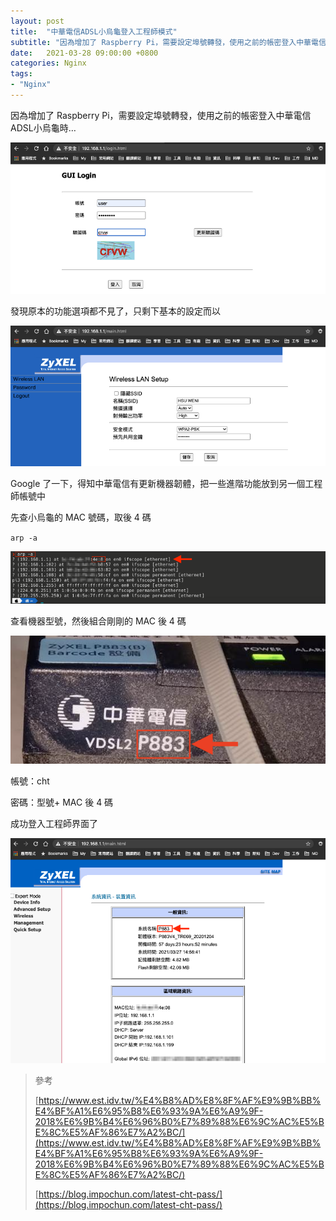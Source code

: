 ```yaml
---
layout: post
title:  "中華電信ADSL小烏龜登入工程師模式"
subtitle: "因為增加了 Raspberry Pi，需要設定埠號轉發，使用之前的帳密登入中華電信ADSL小烏龜時…"
date:   2021-03-28 09:00:00 +0800
categories: Nginx
tags:
- "Nginx"
---
```


因為增加了 Raspberry Pi，需要設定埠號轉發，使用之前的帳密登入中華電信ADSL小烏龜時…

![](/images/medium/1__MYjBY5qbLuscvi15k6taHQ.png)

發現原本的功能選項都不見了，只剩下基本的設定而以

![](/images/medium/1__E1IFCd029N0fbxbOA1sEig.png)

Google 了一下，得知中華電信有更新機器韌體，把一些進階功能放到另一個工程師帳號中

先查小烏龜的 MAC 號碼，取後 4 碼

`arp -a`

![](/images/medium/1__HLNgxSIEXu45a19NT4UBWA.png)

查看機器型號，然後組合剛剛的 MAC 後 4 碼

![](/images/medium/1__TT3Gh1zvfQVTgF6eHrDDyg.png)

帳號：cht

密碼：型號+ MAC 後 4 碼

成功登入工程師界面了

![](/images/medium/1__NlXjTl6z967i9__AOcxAsQw.png)

> 參考
>
> [https://www.est.idv.tw/%E4%B8%AD%E8%8F%AF%E9%9B%BB%E4%BF%A1%E6%95%B8%E6%93%9A%E6%A9%9F-2018%E6%9B%B4%E6%96%B0%E7%89%88%E6%9C%AC%E5%BE%8C%E5%AF%86%E7%A2%BC/](https://www.est.idv.tw/%E4%B8%AD%E8%8F%AF%E9%9B%BB%E4%BF%A1%E6%95%B8%E6%93%9A%E6%A9%9F-2018%E6%9B%B4%E6%96%B0%E7%89%88%E6%9C%AC%E5%BE%8C%E5%AF%86%E7%A2%BC/)
>
> [https://blog.impochun.com/latest-cht-pass/](https://blog.impochun.com/latest-cht-pass/)
